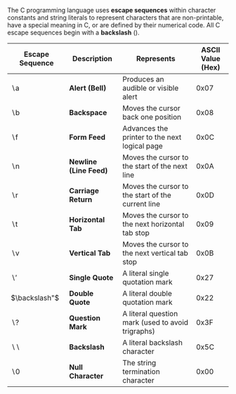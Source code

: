 The C programming language uses **escape sequences** within character constants and string literals to represent characters that are non-printable, have a special meaning in C, or are defined by their numerical code. All C escape sequences begin with a **backslash** (\).

| **Escape Sequence**    | **Description**         | **Represents**                                    | **ASCII Value (Hex)** |
| ---------------------- | ----------------------- | ------------------------------------------------- | --------------------- |
| $\backslash\text{a}$   | **Alert (Bell)**        | Produces an audible or visible alert              | $\text{0x07}$         |
| $\backslash\text{b}$   | **Backspace**           | Moves the cursor back one position                | $\text{0x08}$         |
| $\backslash\text{f}$   | **Form Feed**           | Advances the printer to the next logical page     | $\text{0x0C}$         |
| $\backslash\text{n}$   | **Newline (Line Feed)** | Moves the cursor to the start of the next line    | $\text{0x0A}$         |
| $\backslash\text{r}$   | **Carriage Return**     | Moves the cursor to the start of the current line | $\text{0x0D}$         |
| $\backslash\text{t}$   | **Horizontal Tab**      | Moves the cursor to the next horizontal tab stop  | $\text{0x09}$         |
| $\backslash\text{v}$   | **Vertical Tab**        | Moves the cursor to the next vertical tab stop    | $\text{0x0B}$         |
| $\backslash'$          | **Single Quote**        | A literal single quotation mark                   | $\text{0x27}$         |
| $\backslash"$          | **Double Quote**        | A literal double quotation mark                   | $\text{0x22}$         |
| $\backslash?$          | **Question Mark**       | A literal question mark (used to avoid trigraphs) | $\text{0x3F}$         |
| $\backslash\backslash$ | **Backslash**           | A literal backslash character                     | $\text{0x5C}$         |
| $\backslash\text{0}$   | **Null Character**      | The string termination character                  | $\text{0x00}$         |
